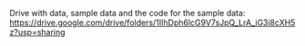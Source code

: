 Drive with data, sample data and the code for the sample data: https://drive.google.com/drive/folders/1IIhDph6lcG9V7sJpQ_LrA_iG3i8cXH5z?usp=sharing
